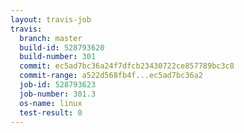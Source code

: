 ```yaml
---
layout: travis-job
travis:
  branch: master
  build-id: 528793620
  build-number: 301
  commit: ec5ad7bc36a24f7dfcb23430722ce857789bc3c8
  commit-range: a522d568fb4f...ec5ad7bc36a2
  job-id: 528793623
  job-number: 301.3
  os-name: linux
  test-result: 0
---
```

